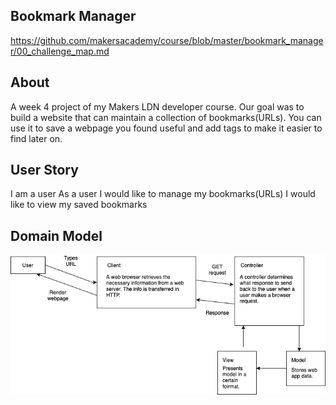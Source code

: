 ## Bookmark Manager 
https://github.com/makersacademy/course/blob/master/bookmark_manager/00_challenge_map.md

## About 
A week 4 project of my Makers LDN developer course. Our goal was to build a website that can maintain a collection of bookmarks(URLs). You can use it to save a webpage you found useful and add tags to make it easier to find later on.

## User Story 
I am a user 
As a user I would like to manage my bookmarks(URLs)
I would like to view my saved bookmarks

## Domain Model 
![Github Logo](/resources/Domain_model.png)